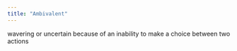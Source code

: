 ```yaml
---
title: "Ambivalent"
---
```

wavering or uncertain because of an inability to make a choice between two actions

